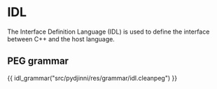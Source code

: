 # IDL

The Interface Definition Language (IDL) is used to define the interface between C++ and 
the host language.

## PEG grammar

{{ idl_grammar("src/pydjinni/res/grammar/idl.cleanpeg") }}
